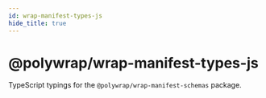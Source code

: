```yaml
---
id: wrap-manifest-types-js
hide_title: true
---
```


# @polywrap/wrap-manifest-types-js

TypeScript typings for the `@polywrap/wrap-manifest-schemas` package.
